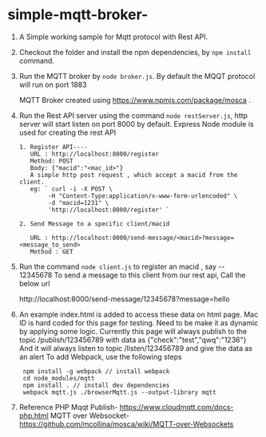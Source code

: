 # simple-mqtt-broker-

1. A Simple working sample for Mqtt protocol with Rest API.
2. Checkout the folder and install the npm dependencies, by `npm install` command.
3. Run the MQTT broker by `node broker.js`. By default the MQQT protocol will run on port 1883

   MQTT Broker created using https://www.npmjs.com/package/mosca .

4. Run the Rest API server using the command `node restServer.js`, http server will
   start listen on port 8000 by default.
    Express Node module is used for creating the  rest API
     
       1. Register API----
          URL : http://localhost:8000/register
          Method: POST
          Body: {"macid":"<mac_id>"}
          A simple http post request , which accept a macid from the client.
          eg: ` curl -i -X POST \
               -H "Content-Type:application/x-www-form-urlencoded" \
               -d "macid=1231" \
               'http://localhost:8000/register' `

       2. Send Message to a specific client/macid

          URL : http://localhost:8000/send-message/<macid>?message=<message_to_send>        
          Method : GET

5. Run the  command `node client.js` to register an macid , say -- 12345678
   To send a message to this client from our rest api,
   Call the below url

   http://localhost:8000/send-message/12345678?message=hello

6. An example index.html is added to access these data on html page. Mac ID is hard coded for this page for testing. Need to be make it as dynamic by applying some logic.
	Currently this page will always publish to the topic /publish/123456789 with data as {"check":"test","qwq":"1236"}
	And it will always listen to topic /listen/123456789 and give the data as an alert
	To add Webpack, use the following steps
	
		npm install -g webpack // install webpack
		cd node_modules/mqtt
		npm install . // install dev dependencies
		webpack mqtt.js ./browserMqtt.js --output-library mqtt

7. Reference
   PHP Mqqt Publish- https://www.cloudmqtt.com/docs-php.html
   MQTT over Websocket- https://github.com/mcollina/mosca/wiki/MQTT-over-Websockets
